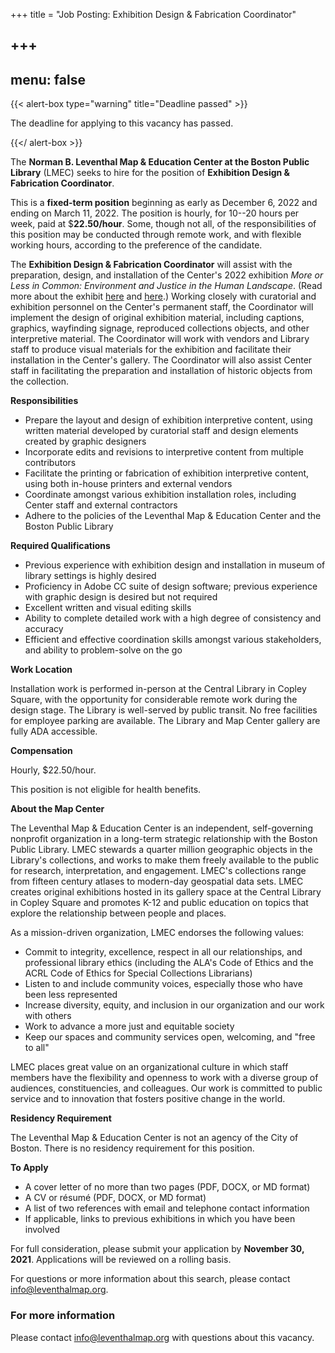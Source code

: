 +++
title = "Job Posting: Exhibition Design & Fabrication Coordinator"

+++
---
menu: false
---

{{< alert-box type="warning" title="Deadline passed" >}}

The deadline for applying to this vacancy has passed.

{{</ alert-box >}}

The **Norman B. Leventhal Map & Education Center at the Boston Public
Library** (LMEC) seeks to hire for the position of **Exhibition Design & Fabrication Coordinator**.

This is a **fixed-term position** beginning as early as December 6, 2022 and ending on March 11, 2022. The position is hourly, for 10--20 hours per week, paid at $**22.50/hour**. Some, though not all, of the responsibilities of this position may be conducted through remote work, and with flexible working hours, according to the preference of the candidate.

The **Exhibition Design & Fabrication Coordinator** will assist with the preparation, design, and installation of the Center's 2022 exhibition _More or Less in Common: Environment and Justice in the Human Landscape_. (Read more about the exhibit [here](https://www.leventhalmap.org/articles/environmental-justice-exhibition-preview/) and [here](https://olmstednow.org/more-or-less-in-common-environment-and-justice-in-the-human-landscape/).) Working closely with curatorial and exhibition personnel on the Center's permanent staff, the Coordinator will implement the design of original exhibition material, including captions, graphics, wayfinding signage, reproduced collections objects, and other interpretive material. The Coordinator will work with vendors and Library staff to produce visual materials for the exhibition and facilitate their installation in the Center's gallery. The Coordinator will also assist Center staff in facilitating the preparation and installation of historic objects from the collection.

**Responsibilities**

* Prepare the layout and design of exhibition interpretive content, using written material developed by curatorial staff and design elements created by graphic designers
* Incorporate edits and revisions to interpretive content from multiple contributors
* Facilitate the printing or fabrication of exhibition interpretive content, using both in-house printers and external vendors
* Coordinate amongst various exhibition installation roles, including Center staff and external contractors
* Adhere to the policies of the Leventhal Map & Education Center and
  the Boston Public Library

**Required Qualifications**

* Previous experience with exhibition design and installation in museum of library settings is highly desired
* Proficiency in Adobe CC suite of design software; previous experience with graphic design is desired but not required
* Excellent written and visual editing skills
* Ability to complete detailed work with a high degree of consistency
  and accuracy
* Efficient and effective coordination skills amongst various stakeholders, and ability to problem-solve on the go

**Work Location**

Installation work is performed in-person at the Central Library in Copley Square, with the opportunity for considerable remote work during the design stage. The
Library is well-served by public transit. No free facilities for employee parking are available. The Library and Map Center gallery are
fully ADA accessible.

**Compensation**

Hourly, $22.50/hour.

This position is not eligible for health benefits.

**About the Map Center**

The Leventhal Map & Education Center is an independent, self-governing nonprofit organization in a long-term strategic relationship with the Boston Public Library. LMEC stewards a quarter million geographic
objects in the Library's collections, and works to make them freely
available to the public for research, interpretation, and engagement.
LMEC's collections range from fifteen century atlases to modern-day
geospatial data sets. LMEC creates original exhibitions hosted in its
gallery space at the Central Library in Copley Square and promotes K-12
and public education on topics that explore the relationship between
people and places.

As a mission-driven organization, LMEC endorses the following values:

* Commit to integrity, excellence, respect in all our relationships,
  and professional library ethics (including the ALA's Code of Ethics
  and the ACRL Code of Ethics for Special Collections Librarians)
* Listen to and include community voices, especially those who have
  been less represented
* Increase diversity, equity, and inclusion in our organization and
  our work with others
* Work to advance a more just and equitable society
* Keep our spaces and community services open, welcoming, and "free to
  all"

LMEC places great value on an organizational culture in which staff
members have the flexibility and openness to work with a diverse group
of audiences, constituencies, and colleagues. Our work is committed to
public service and to innovation that fosters positive change in the
world.

**Residency Requirement**

The Leventhal Map & Education Center is not an agency of the City of Boston. There is no residency requirement for this position.

**To Apply**

* A cover letter of no more than two pages (PDF, DOCX, or MD format)
* A CV or résumé (PDF, DOCX, or MD format)
* A list of two references with email and telephone contact
  information
* If applicable, links to previous exhibitions in which you have been involved

For full consideration, please submit your application by **November 30,
2021**. Applications will be reviewed on a rolling basis.

For questions or more information about this search, please contact
[info@leventhalmap.org](mailto:info@leventhalmap.org).


### For more information

Please contact [info@leventhalmap.org](mailto:info@leventhalmap.org) with questions about this vacancy.